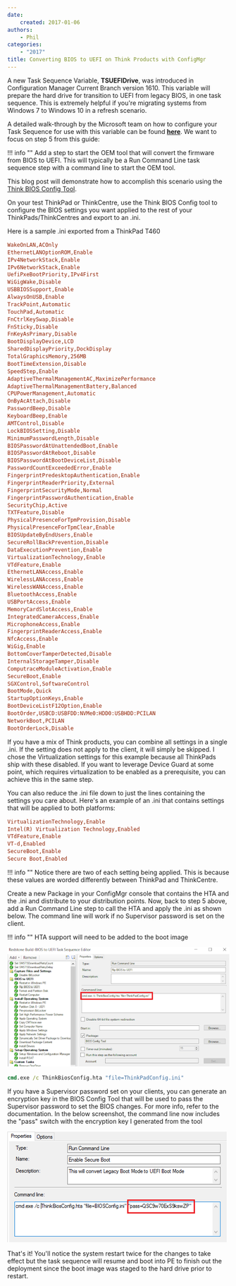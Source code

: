 ```yaml
---
date:
    created: 2017-01-06
authors:
    - Phil
categories:
    - "2017"
title: Converting BIOS to UEFI on Think Products with ConfigMgr
---
```


A new Task Sequence Variable, **TSUEFIDrive**, was introduced in Configuration Manager Current Branch version 1610. This variable will prepare the hard drive for transition to UEFI from legacy BIOS, in one task sequence. This is extremely helpful if you're migrating systems from Windows 7 to Windows 10 in a refresh scenario.

A detailed walk-through by the Microsoft team on how to configure your Task Sequence for use with this variable can be found [**here**](https://docs.microsoft.com/sccm/osd/deploy-use/task-sequence-steps-to-manage-bios-to-uefi-conversion). We want to focus on step 5 from this guide:
<!-- more -->
!!! info ""
    Add a step to start the OEM tool that will convert the firmware from BIOS to UEFI. This will typically be a Run Command Line task sequence step with a command line to start the OEM tool.

This blog post will demonstrate how to accomplish this scenario using the [Think BIOS Config Tool](https://docs.lenovocdrt.com/#/tbct/tbct_top).

On your test ThinkPad or ThinkCentre, use the Think BIOS Config tool to configure the BIOS settings you want applied to the rest of your ThinkPads/ThinkCentres and export to an .ini.

Here is a sample .ini exported from a ThinkPad T460

```ini
WakeOnLAN,ACOnly
EthernetLANOptionROM,Enable
IPv4NetworkStack,Enable
IPv6NetworkStack,Enable
UefiPxeBootPriority,IPv4First
WiGigWake,Disable
USBBIOSSupport,Enable
AlwaysOnUSB,Enable
TrackPoint,Automatic
TouchPad,Automatic
FnCtrlKeySwap,Disable
FnSticky,Disable
FnKeyAsPrimary,Disable
BootDisplayDevice,LCD
SharedDisplayPriority,DockDisplay
TotalGraphicsMemory,256MB
BootTimeExtension,Disable
SpeedStep,Enable
AdaptiveThermalManagementAC,MaximizePerformance
AdaptiveThermalManagementBattery,Balanced
CPUPowerManagement,Automatic
OnByAcAttach,Disable
PasswordBeep,Disable
KeyboardBeep,Enable
AMTControl,Disable
LockBIOSSetting,Disable
MinimumPasswordLength,Disable
BIOSPasswordAtUnattendedBoot,Enable
BIOSPasswordAtReboot,Disable
BIOSPasswordAtBootDeviceList,Disable
PasswordCountExceededError,Enable
FingerprintPredesktopAuthentication,Enable
FingerprintReaderPriority,External
FingerprintSecurityMode,Normal
FingerprintPasswordAuthentication,Enable
SecurityChip,Active
TXTFeature,Disable
PhysicalPresenceForTpmProvision,Disable
PhysicalPresenceForTpmClear,Enable
BIOSUpdateByEndUsers,Enable
SecureRollBackPrevention,Disable
DataExecutionPrevention,Enable
VirtualizationTechnology,Enable
VTdFeature,Enable
EthernetLANAccess,Enable
WirelessLANAccess,Enable
WirelessWANAccess,Enable
BluetoothAccess,Enable
USBPortAccess,Enable
MemoryCardSlotAccess,Enable
IntegratedCameraAccess,Enable
MicrophoneAccess,Enable
FingerprintReaderAccess,Enable
NfcAccess,Enable
WiGig,Enable
BottomCoverTamperDetected,Disable
InternalStorageTamper,Disable
ComputraceModuleActivation,Enable
SecureBoot,Enable
SGXControl,SoftwareControl
BootMode,Quick
StartupOptionKeys,Enable
BootDeviceListF12Option,Enable
BootOrder,USBCD:USBFDD:NVMe0:HDD0:USBHDD:PCILAN
NetworkBoot,PCILAN
BootOrderLock,Disable
```

If you have a mix of Think products, you can combine all settings in a single .ini. If the setting does not apply to the client, it will simply be skipped. I chose the Virtualization settings for this example because all ThinkPads ship with these disabled. If you want to leverage Device Guard at some point, which requires virtualization to be enabled as a prerequisite, you can achieve this in the same step.

You can also reduce the .ini file down to just the lines containing the settings you care about. Here's an example of an .ini that contains settings that will be applied to both platforms:

```ini
VirtualizationTechnology,Enable
Intel(R) Virtualization Technology,Enabled
VTdFeature,Enable
VT-d,Enabled
SecureBoot,Enable
Secure Boot,Enabled 
```

!!! info ""
    Notice there are two of each setting being applied. This is because these values are worded differently between ThinkPad and ThinkCentre.

Create a new Package in your ConfigMgr console that contains the HTA and the .ini and distribute to your distribution points. Now, back to step 5 above, add a Run Command Line step to call the HTA and apply the .ini as shown below. The command line will work if no Supervisor password is set on the client.

!!! info ""
    HTA support will need to be added to the boot image

![](img/2017/bios_to_uefi/image1.jpg)

```cmd
cmd.exe /c ThinkBiosConfig.hta "file=ThinkPadConfig.ini"
```

If you have a Supervisor password set on your clients, you can generate an encryption key in the BIOS Config Tool that will be used to pass the Supervisor password to set the BIOS changes. For more info, refer to the documentation. In the below screenshot, the command line now includes the "pass" switch with the encryption key I generated from the tool

![](img/2017/bios_to_uefi/image2.jpg)

That's it! You'll notice the system restart twice for the changes to take effect but the task sequence will resume and boot into PE to finish out the deployment since the boot image was staged to the hard drive prior to restart.
